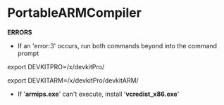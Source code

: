 # PortableARMCompiler
 **ERRORS**

* If an 'error:3' occurs, run both commands beyond into the command prompt

export DEVKITPRO=/x/devkitPro/

export DEVKITARM=/x/devkitPro/devkitARM/

* If '**armips.exe**' can't execute, install '**vcredist_x86.exe**'


 
